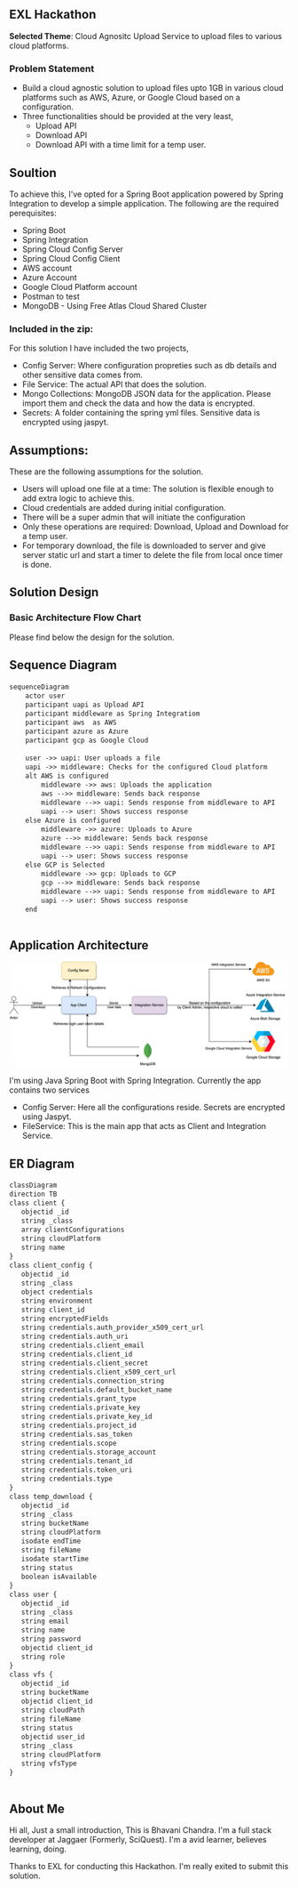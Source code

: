 ## EXL Hackathon

**Selected Theme**: Cloud Agnositc Upload Service to upload files to various cloud platforms. 

### Problem Statement

- Build a cloud agnostic solution to upload files upto 1GB in various cloud platforms such as AWS, Azure, or Google Cloud based on a configuration.
- Three functionalities should be provided at the very least, 
  - Upload API
  - Download API
  - Download API with a time limit for a temp user.

## Soultion

To achieve this, I've opted for a Spring Boot application powered by Spring Integration to develop a simple application. The following are the required perequisites:

- Spring Boot
- Spring Integration
- Spring Cloud Config Server
- Spring Cloud Config Client
- AWS account
- Azure Account
- Google Cloud Platform account
- Postman to test
- MongoDB - Using Free Atlas Cloud Shared Cluster

### Included in the zip:

For this solution I have included the two projects, 

- Config Server: Where configuration propreties such as db details and other sensitive data comes from.
- File Service: The actual API that does the solution.
- Mongo Collections:  MongoDB JSON data for the application. Please import them and check the data and how the data is encrypted.
- Secrets:  A folder containing the spring yml files. Sensitive data is encrypted using jaspyt.

## Assumptions:

These are the following assumptions for the solution.

- Users will upload one file at a time: The solution is flexible enough to add extra logic to achieve this.
- Cloud credentials are added during initial configuration.
- There will be a super admin that will initiate the configuration
- Only these operations are required: Download, Upload and Download for a temp user.
- For temporary download, the file is downloaded to server and give server static url and start a timer to delete the file from local once timer is done.

## Solution Design

### Basic Architecture Flow Chart

Please find below the design for the solution. 


## Sequence Diagram

```mermaid
sequenceDiagram
	actor user
	participant uapi as Upload API
	participant middleware as Spring Integratiom
	participant aws  as AWS
	participant azure as Azure
	participant gcp as Google Cloud
	
	user ->> uapi: User uploads a file
	uapi ->> middleware: Checks for the configured Cloud platform
	alt AWS is configured
		middleware ->> aws: Uploads the application
		aws -->> middleware: Sends back response
		middleware -->> uapi: Sends response from middleware to API
		uapi --> user: Shows success response
	else Azure is configured
		middleware ->> azure: Uploads to Azure
		azure -->> middleware: Sends back response
		middleware -->> uapi: Sends response from middleware to API
		uapi --> user: Shows success response
	else GCP is Selected
		middleware ->> gcp: Uploads to GCP
		gcp -->> middleware: Sends back response
		middleware -->> uapi: Sends response from middleware to API
		uapi --> user: Shows success response
	end
	
```

## Application Architecture

![Architecture](/docs/assets/architecture.png)

I'm using Java Spring Boot with Spring Integration. Currently the app contains two services

- Config Server: Here all the configurations reside. Secrets are encrypted using Jaspyt.
- FileService: This is the main app that acts as Client and Integration Service.



## ER Diagram

```mermaid
classDiagram
direction TB
class client {
   objectid _id
   string _class
   array clientConfigurations
   string cloudPlatform
   string name
}
class client_config {
   objectid _id
   string _class
   object credentials
   string environment
   string client_id
   string encryptedFields
   string credentials.auth_provider_x509_cert_url
   string credentials.auth_uri
   string credentials.client_email
   string credentials.client_id
   string credentials.client_secret
   string credentials.client_x509_cert_url
   string credentials.connection_string
   string credentials.default_bucket_name
   string credentials.grant_type
   string credentials.private_key
   string credentials.private_key_id
   string credentials.project_id
   string credentials.sas_token
   string credentials.scope
   string credentials.storage_account
   string credentials.tenant_id
   string credentials.token_uri
   string credentials.type
}
class temp_download {
   objectid _id
   string _class
   string bucketName
   string cloudPlatform
   isodate endTime
   string fileName
   isodate startTime
   string status
   boolean isAvailable
}
class user {
   objectid _id
   string _class
   string email
   string name
   string password
   objectid client_id
   string role
}
class vfs {
   objectid _id
   string bucketName
   objectid client_id
   string cloudPath
   string fileName
   string status
   objectid user_id
   string _class
   string cloudPlatform
   string vfsType
}


```



## About Me

Hi all, Just a small introduction, This is Bhavani Chandra. I'm a full stack developer at Jaggaer (Formerly, SciQuest). I'm a avid learner, believes learning, doing. 

Thanks to EXL for conducting this Hackathon. I'm really exited to submit this solution. 